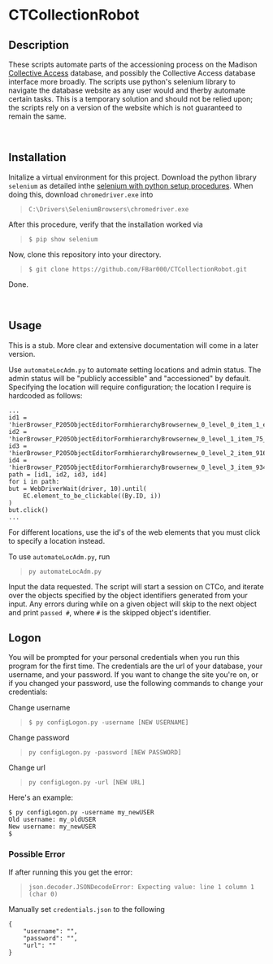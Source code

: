 # CTCollectionRobot


## Description

These scripts automate parts of the accessioning process on the Madison [Collective Access](https://collectiveaccess.org/) database, and possibly the Collective Access database interface more broadly. The scripts use python's selenium library to navigate the database website as any user would and therby automate certain tasks. This is a temporary solution and should not be relied upon; the scripts rely on a version of the website which is not guaranteed to remain the same. 

<br>

## Installation

Initalize a virtual environment for this project. Download the python library `selenium` as detailed inthe [selenium with python setup procedures](https://selenium-python.readthedocs.io/). When doing this, download  `chromedriver.exe` into 

>`C:\Drivers\SeleniumBrowsers\chromedriver.exe`

After this procedure, verify that the installation worked via

> `$ pip show selenium`

Now, clone this repository into your directory.

> `$ git clone https://github.com/FBar000/CTCollectionRobot.git`

Done. 

<br>

## Usage

This is a stub. More clear and extensive documentation will come in a later version.

Use `automateLocAdm.py` to automate setting locations and admin status. The admin status will be "publicly accessible" and "accessioned" by default. Specifying the location will require configuration; the location I require is hardcoded as follows:

```
...
id1 = 'hierBrowser_P205ObjectEditorFormhierarchyBrowsernew_0_level_0_item_1_edit'
id2 = 'hierBrowser_P205ObjectEditorFormhierarchyBrowsernew_0_level_1_item_75_edit'
id3 = 'hierBrowser_P205ObjectEditorFormhierarchyBrowsernew_0_level_2_item_916_edit'
id4 = 'hierBrowser_P205ObjectEditorFormhierarchyBrowsernew_0_level_3_item_934_edit'
path = [id1, id2, id3, id4]
for i in path:
but = WebDriverWait(driver, 10).until(
    EC.element_to_be_clickable((By.ID, i))
)
but.click()
...
```

For different locations, use the id's of the web elements that you must click to specify a location instead.

To use `automateLocAdm.py`, run

>  `py automateLocAdm.py`

Input the data requested. The script will start a session on CTCo, and iterate over the objects specified by the object identifiers generated from your input. Any errors during while on a given object will skip to the next object and print `passed #`, where `#` is the skipped object's identifier. 

## Logon 

You will be prompted for your personal credentials when you run this program for the first time. The credentials are the url of your database, your username, and your password. If you want to change the site you're on, or if you changed your password, use the following commands to change your credentials:

Change username
> `$ py configLogon.py -username [NEW USERNAME]`

Change password

> `py configLogon.py -password [NEW PASSWORD]`

Change url

> `py configLogon.py -url [NEW URL]`


Here's an example:
```
$ py configLogon.py -username my_newUSER
Old username: my_oldUSER
New username: my_newUSER
$ 
```

### Possible Error

If after running this you get the error:

> `json.decoder.JSONDecodeError: Expecting value: line 1 column 1 (char 0)`

Manually set `credentials.json` to the following
```
{
    "username": "",
    "password": "",
    "url": ""
}
```

